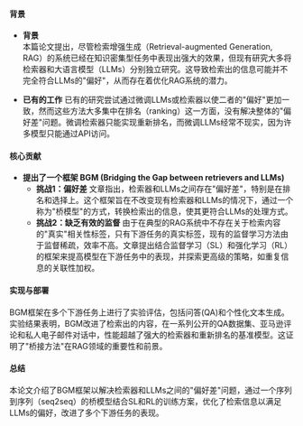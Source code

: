 #### 背景
- **背景**       
    本篇论文提出，尽管检索增强生成（Retrieval-augmented Generation, RAG）的系统已经在知识密集型任务中表现出强大的效果，但现有研究大多将检索器和大语言模型（LLMs）分别独立研究。这导致检索出的信息可能并不完全符合LLMs的"偏好"，从而存在着优化RAG系统的潜力。

- **已有的工作**
    已有的研究尝试通过微调LLMs或检索器以使二者的"偏好"更加一致，然而这些方法大多集中在排名（ranking）这一方面，没有解决整体的"偏好差"问题。微调检索器只能实现重新排名，而微调LLMs经常不现实，因为许多模型只能通过API访问。

#### 核心贡献
- **提出了一个框架 BGM (Bridging the Gap between retrievers and LLMs)**
    - **挑战1：偏好差**
        文章指出，检索器和LLMs之间存在"偏好差"，特别是在排名和选择上。这个框架旨在不改变现有检索器和LLMs的情况下，通过一个称为"桥模型"的方式，转换检索出的信息，使其更符合LLMs的处理方式。
    - **挑战2：缺乏有效的监督**
        由于在典型的RAG系统中不存在关于检索内容的"真实"相关性标签，只有下游任务的真实标签，现有的监督学习方法由于监督稀疏，效率不高。文章提出结合监督学习（SL）和强化学习（RL）的框架来提高模型在下游任务中的表现，并探索更高级的策略，如重复信息的关联性加权。

#### 实现与部署
BGM框架在多个下游任务上进行了实验评估，包括问答(QA)和个性化文本生成。实验结果表明，BGM改进了检索出的内容，在一系列公开的QA数据集、亚马逊评论和私人电子邮件对话中，性能超越了强大的检索器和重新排名的基准模型。这证明了"桥接方法"在RAG领域的重要性和前景。

#### 总结
本论文介绍了BGM框架以解决检索器和LLMs之间的"偏好差"问题，通过一个序列到序列（seq2seq）的桥模型结合SL和RL的训练方案，优化了检索信息以满足LLMs的偏好，改进了多个下游任务的表现。